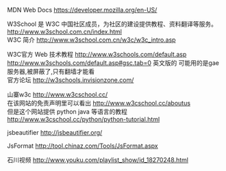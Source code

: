 MDN Web Docs
https://developer.mozilla.org/en-US/

W3School 是 W3C 中国社区成员，为社区的建设提供教程、资料翻译等服务。
http://www.w3school.com.cn/index.html  
W3C 简介
http://www.w3school.com.cn/w3c/w3c_intro.asp

W3C官方 Web 技术教程
http://www.w3schools.com/default.asp 
http://www.w3schools.com/default.asp#gsc.tab=0
英文版的 可能用的是gae服务器,被屏蔽了,只有翻墙才能看   
官方论坛
http://w3schools.invisionzone.com/

山寨w3c
http://www.w3cschool.cc/  
在该网站的免责声明里可以看出
http://www.w3cschool.cc/aboutus  
但是这个网站提供 python java 等语言的教程
http://www.w3cschool.cc/python/python-tutorial.html

jsbeautifier
http://jsbeautifier.org/

JsFormat
http://tool.chinaz.com/Tools/JsFormat.aspx

石川视频
http://www.youku.com/playlist_show/id_18270248.html
